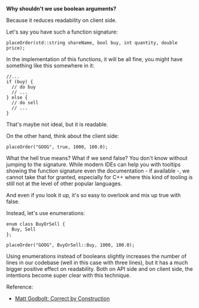 **Why shouldn't we use boolean arguments?**

Because it reduces readability on client side.

Let's say you have such a function signature:

```
placeOrder(std::string shareName, bool buy, int quantity, double price);
```

In the implementation of this functions, it will be all fine, you might have something like this somewhere in it:

```
//...
if (buy) {
  // do buy
  // ...
} else {
  // do sell
  // ...
}
```

That's maybe not ideal, but it is readable.

On the other hand, think about the client side:

```
placeOrder("GOOG", true, 1000, 100.0);
```

What the hell true means? What if we send false? You don't know without jumping to the signature. While modern IDEs can help you with tooltips showing the function signature even the documentation - if available -, we cannot take that for granted, especially for C++ where this kind of tooling is still not at the level of other popular languages.

And even if you look it up, it's so easy to overlook and mix up true with false. 

Instead, let's use enumerations:

```
enum class BuyOrSell {
  Buy, Sell
};

placeOrder("GOOG", BuyOrSell::Buy, 1000, 100.0);
```

Using enumerations instead of booleans slightly increases the number of lines in our codebase (well in this case with three lines), but it has a much bigger positive effect on readability. Both on API side and on client side, the intentions become super clear with this technique.

Reference:
- [Matt Godbolt: Correct by Construction​](https://www.youtube.com/watch?v=nLSm3Haxz0I)